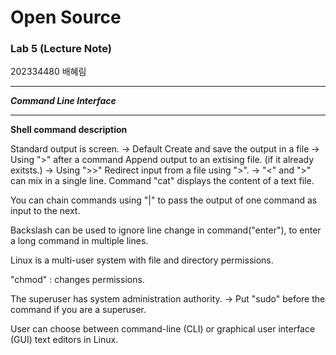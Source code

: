 # Open Source 
### Lab 5 (Lecture Note)

202334480 배혜림 

****
***Command Line Interface***
****

**Shell command description**

Standard output is screen.
-> Default
Create and save the output in a file
-> Using ">" after a command
Append output to an extising file. (if it already exitsts.)
-> Using ">>"
Redirect input from a file using ">".
-> "<" and ">" can mix in a single line.
Command "cat" displays the content of a text file.

You can chain commands using "|" to pass the output of one command as input to the next.

Backslash can be used to ignore line change in command("enter"), to enter a long command in multiple lines.

Linux is a multi-user system with file and directory permissions.

"chmod" : changes permissions.

The superuser has system administration authority.
-> Put "sudo" before the command if you are a superuser.

User can choose between command-line (CLI) or graphical user interface (GUI) text editors in Linux.